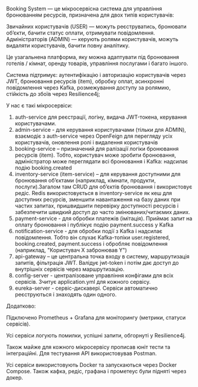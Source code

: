 Booking System — це мікросервісна система для управління бронюванням ресурсів, призначена для двох типів користувачів:

Звичайних користувачів (USER) — можуть реєструватись, бронювати об’єкти, бачити статус оплати, отримувати повідомлення.
Адміністраторів (ADMIN) — керують ролями користувачів, можуть видаляти користувачів, бачити повну аналітику.

Це узагальнена платформа, яку можна адаптувати під бронювання готелів / кімнат, оренду товарів, управління послугами і багато іншого.

Система підтримує: аутентифікацію і авторизацію користувачів через JWT, бронювання ресурсів (item), обробку оплат, асинхронні повідомлення через Kafka, розмежування доступу за ролямию, стійкість до збоїв через Resilience4j;

У нас є такі мікросервіси: 
1. auth-service для реєстрації, логіну, видача JWT-токена, керування користувачами.
2. admin-service - для керування користувачами (тільки для ADMIN), взаємодіє з auth-service через OpenFeign для перегляду усіх користувачів, оновлення ролі і видалення користувачів
3. booking-service – призначений для ралізації логіки бронювання ресурсів (item). Тобто, користувач може зробити бронювання, адміністратор може переглядати всі бронювання і Kafka: надсилає подію booking.created
4. inventory-service (item-service) – для керування доступними для бронювання об’єктами (наприклад, кімнати, продукти, послуги).Загалом там CRUD для об’єктів бронювання і використовує редіс. Redis використовується в inventory-service як кеш для доступних ресурсів, зменшити навантаження на базу даних при частих запитах, пришвидшити перевірку доступності ресурсів і забезпечити швидкий доступ до часто змінюваних/читаємих даних.
5. payment-service - для обробки платежів (імітація). Приймає запит на оплату бронювання і публікує подію payment.success у Kafka
6. notification-service - для обробки події з Kafka і надсилає повідомлення. Тобто він слухає Kafka-топіки user.registered, booking.created, payment.success і обробляє повідомлення (наприклад, "Користувач X забронював Y")
7. api-gateway – це центральна точка входу в систему, маршрутизація запитів, фільтрація JWT. Валідує jwt-token і потім дає доступ до внутрішніх сервісів через маршрутизацію.
8. config-server - централізоване управління конфігами для всіх сервісів. Зчитує application.yml для кожного сервісу.
9. eureka-server - сервіс-дискавері. Сервіси автоматично реєструються і знаходять один одного.

Додатково: 

Підключено Prometheus + Grafana для моніторингу (метрики, статуси сервісів).

Усі сервіси логують помилки, успішні запити, обгорнуті у Resilience4j.

Також майже для кожного мікросервісу прописав юніт тести та інтеграційні. Для тестування API використовував Postman.

Усі сервіси використовують Docker та запускаються через Docker Compose. Також кафка, редіс, графана і прометеус були підняті через докер.

